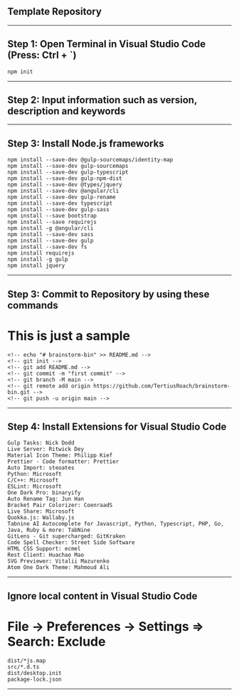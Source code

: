 ## Template Repository

---

## Step 1: Open Terminal in Visual Studio Code (Press: Ctrl + `)

    npm init

---

## Step 2: Input information such as version, description and keywords

---

## Step 3: Install Node.js frameworks

    npm install --save-dev @gulp-sourcemaps/identity-map
    npm install --save-dev gulp-sourcemaps
    npm install --save-dev gulp-typescript
    npm install --save-dev gulp-npm-dist
    npm install --save-dev @types/jquery
    npm install --save-dev @angular/cli
    npm install --save-dev gulp-rename
    npm install --save-dev typescript
    npm install --save-dev gulp-sass
    npm install --save bootstrap
    npm install --save requirejs
    npm install -g @angular/cli
    npm install --save-dev sass
    npm install --save-dev gulp
    npm install --save-dev fs
    npm install requirejs
    npm install -g gulp
    npm install jquery

---

## Step 3: Commit to Repository by using these commands
# This is just a sample

    <!-- echo "# brainstorm-bin" >> README.md -->
    <!-- git init -->
    <!-- git add README.md -->
    <!-- git commit -m "first commit" -->
    <!-- git branch -M main -->
    <!-- git remote add origin https://github.com/TertiusRoach/brainstorm-bin.git -->
    <!-- git push -u origin main -->

---

## Step 4: Install Extensions for Visual Studio Code

    Gulp Tasks: Nick Dodd
    Live Server: Ritwick Dey
    Material Icon Theme: Philipp Kief
    Prettier - Code formatter: Prettier
    Auto Import: steoates
    Python: Microsoft
    C/C++: Microsoft
    ESLint: Microsoft
    One Dark Pro: binaryify
    Auto Rename Tag: Jun Han
    Bracket Pair Colorizer: CoenraadS
    Live Share: Microsoft
    Quokka.js: Wallaby.js
    Tabnine AI Autocomplete for Javascript, Python, Typescript, PHP, Go, Java, Ruby & more: TabNine
    GitLens - Git supercharged: GitKraken
    Code Spell Checker: Street Side Software
    HTML CSS Support: ecmel
    Rest Client: Huachao Mao
    SVG Previewer: Vitalii Mazurenko
    Atom One Dark Theme: Mahmoud Ali

---

## Ignore local content in Visual Studio Code
# File -> Preferences -> Settings => Search: Exclude

    dist/*js.map
    src/*.d.ts
    dist/desktop.init
    package-lock.json

---
